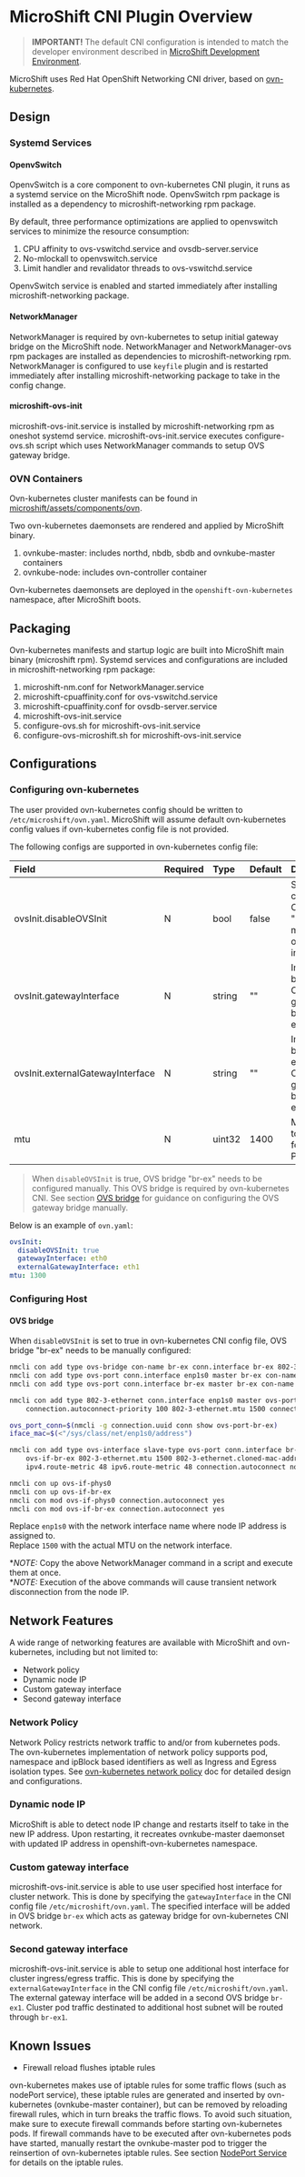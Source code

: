 # MicroShift CNI Plugin Overview

> **IMPORTANT!** The default CNI configuration is intended to match the developer environment described in [MicroShift Development Environment](./devenv_setup.md).

MicroShift uses Red Hat OpenShift Networking CNI driver, based on [ovn-kubernetes](https://github.com/ovn-org/ovn-kubernetes.git).

## Design

### Systemd Services

#### OpenvSwitch

OpenvSwitch is a core component to ovn-kubernetes CNI plugin, it runs as a systemd service on the MicroShift node.
OpenvSwitch rpm package is installed as a dependency to microshift-networking rpm package.

By default, three performance optimizations are applied to openvswitch services to minimize the resource consumption:

1. CPU affinity to ovs-vswitchd.service and ovsdb-server.service
2. No-mlockall to openvswitch.service
3. Limit handler and revalidator threads to ovs-vswitchd.service

OpenvSwitch service is enabled and started immediately after installing microshift-networking package.

#### NetworkManager

NetworkManager is required by ovn-kubernetes to setup initial gateway bridge on the MicroShift node.
NetworkManager and NetworkManager-ovs rpm packages are installed as dependencies to microshift-networking rpm.
NetworkManager is configured to use `keyfile` plugin and is restarted immediately after installing microshift-networking package to take in the config change.

#### microshift-ovs-init

microshift-ovs-init.service is installed by microshift-networking rpm as oneshot systemd service.
microshift-ovs-init.service executes configure-ovs.sh script which uses NetworkManager commands to setup OVS gateway bridge.

### OVN Containers

Ovn-kubernetes cluster manifests can be found in [microshift/assets/components/ovn](../assets/components/ovn).

Two ovn-kubernetes daemonsets are rendered and applied by MicroShift binary.

1. ovnkube-master: includes northd, nbdb, sbdb and ovnkube-master containers
2. ovnkube-node: includes ovn-controller container

Ovn-kubernetes daemonsets are deployed in the `openshift-ovn-kubernetes` namespace, after MicroShift boots.

## Packaging

Ovn-kubernetes manifests and startup logic are built into MicroShift main binary (microshift rpm).
Systemd services and configurations are included in microshift-networking rpm package:
1. microshift-nm.conf for NetworkManager.service
2. microshift-cpuaffinity.conf for ovs-vswitchd.service
3. microshift-cpuaffinity.conf for ovsdb-server.service
4. microshift-ovs-init.service
5. configure-ovs.sh for microshift-ovs-init.service
6. configure-ovs-microshift.sh for microshift-ovs-init.service

## Configurations

### Configuring ovn-kubernetes

The user provided ovn-kubernetes config should be written to `/etc/microshift/ovn.yaml`.
MicroShift will assume default ovn-kubernetes config values if ovn-kubernetes config file is not provided.

The following configs are supported in ovn-kubernetes config file:

|Field                            |Required |Type    |Default |Description                                                       |Example|
|:--------------------------------|:--------|:-------|:-------|:-----------------------------------------------------------------|:------|
|ovsInit.disableOVSInit           |N        |bool    |false   |Skip configuring OVS bridge "br-ex" in microshift-ovs-init.service|true   |
|ovsInit.gatewayInterface         |N        |string  |""      |Interface to be added in OVS gateway bridge "br-ex"               |eth0   |
|ovsInit.externalGatewayInterface |N        |string  |""      |Interface to be added in external OVS gateway bridge "br-ex1"     |eth1   |
|mtu                              |N        |uint32  |1400    |MTU value to be used for the Pods                                 |1300   |

> When `disableOVSInit` is true, OVS bridge "br-ex" needs to be configured manually. This OVS bridge is required by ovn-kubernetes CNI. See section [OVS bridge](#ovs-bridge) for guidance on configuring the OVS gateway bridge manually.

Below is an example of `ovn.yaml`:

```yaml
ovsInit:
  disableOVSInit: true
  gatewayInterface: eth0
  externalGatewayInterface: eth1
mtu: 1300
```

### Configuring Host

#### OVS bridge

When `disableOVSInit` is set to true in ovn-kubernetes CNI config file, OVS bridge "br-ex" needs to be manually configured:

```bash
nmcli con add type ovs-bridge con-name br-ex conn.interface br-ex 802-3-ethernet.mtu 1500 connection.autoconnect no
nmcli con add type ovs-port conn.interface enp1s0 master br-ex con-name ovs-port-phys0 connection.autoconnect no
nmcli con add type ovs-port conn.interface br-ex master br-ex con-name ovs-port-br-ex connection.autoconnect no

nmcli con add type 802-3-ethernet conn.interface enp1s0 master ovs-port-phys0 con-name ovs-if-phys0 \
	connection.autoconnect-priority 100 802-3-ethernet.mtu 1500 connection.autoconnect no

ovs_port_conn=$(nmcli -g connection.uuid conn show ovs-port-br-ex)
iface_mac=$(<"/sys/class/net/enp1s0/address")

nmcli con add type ovs-interface slave-type ovs-port conn.interface br-ex master "$ovs_port_conn" con-name \
	ovs-if-br-ex 802-3-ethernet.mtu 1500 802-3-ethernet.cloned-mac-address ${iface_mac} \
	ipv4.route-metric 48 ipv6.route-metric 48 connection.autoconnect no

nmcli con up ovs-if-phys0
nmcli con up ovs-if-br-ex
nmcli con mod ovs-if-phys0 connection.autoconnect yes
nmcli con mod ovs-if-br-ex connection.autoconnect yes
```

Replace `enp1s0` with the network interface name where node IP address is assigned to. <br>
Replace `1500` with the actual MTU on the network interface. <br>

**NOTE:* Copy the above NetworkManager command in a script and execute them at once. <br>
**NOTE:* Execution of the above commands will cause transient network disconnection from the node IP. <br>

[comment]: # (TODO: replace OVS commands with nmcli which can be easily installed under /etc)

## Network Features

A wide range of networking features are available with MicroShift and ovn-kubernetes, including but not limited to:

* Network policy
* Dynamic node IP
* Custom gateway interface
* Second gateway interface

### Network Policy

Network Policy restricts network traffic to and/or from kubernetes pods.
The ovn-kubernetes implementation of network policy supports pod, namespace and ipBlock based identifiers as well as Ingress and Egress isolation types.
See [ovn-kubernetes network policy](https://github.com/ovn-org/ovn-kubernetes/blob/master/docs/network-policy.md) doc for detailed design and configurations.

### Dynamic node IP

MicroShift is able to detect node IP change and restarts itself to take in the new IP address.
Upon restarting, it recreates ovnkube-master daemonset with updated IP address in openshift-ovn-kubernetes namespace.

### Custom gateway interface

microshift-ovs-init.service is able to use user specified host interface for cluster network.
This is done by specifying the `gatewayInterface` in the CNI config file `/etc/microshift/ovn.yaml`.
The specified interface will be added in OVS bridge `br-ex` which acts as gateway bridge for ovn-kubernetes CNI network.

### Second gateway interface

microshift-ovs-init.service is able to setup one additional host interface for cluster ingress/egress traffic.
This is done by specifying the `externalGatewayInterface` in the CNI config file `/etc/microshift/ovn.yaml`.
The external gateway interface will be added in a second OVS bridge `br-ex1`. Cluster pod traffic destinated to additional host subnet will be routed through `br-ex1`.

## Known Issues

* Firewall reload flushes iptable rules

ovn-kubernetes makes use of iptable rules for some traffic flows (such as nodePort service), these iptable rules are generated and inserted by ovn-kubernetes (ovnkube-master container), but can be removed by reloading firewall rules, which in turn breaks the traffic flows. To avoid such situation, make sure to execute firewall commands before starting ovn-kubernetes pods. If firewall commands have to be executed after ovn-kubernetes pods have started, manually restart the ovnkube-master pod to trigger the reinsertion of ovn-kubernetes iptable rules. See section [NodePort Service](#external-to-nodeportservice) for details on the iptable rules.
